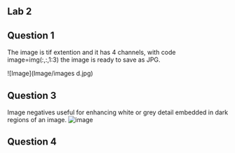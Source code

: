 ## Lab 2


## Question 1

The image is tif extention and it has 4 channels, with code image=img(:,:,1:3) the image is ready to save as JPG. 

![Image](Image/images d.jpg)

## Question 3 

Image negatives useful for enhancing white or grey detail embedded in dark regions of an image.
![image](Image/histogram.jpg)


## Question 4 




